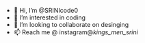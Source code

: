 - 👋 Hi, I’m @SRINIcode0
- 👀 I’m interested in coding
- 💞️ I’m looking to collaborate on desinging
- 📫 Reach me @ instagram@_kings_men_srini_

<!---
SRINIcode0/SRINIcode0 is a ✨ special ✨ repository because its `README.md` (this file) appears on your GitHub profile.
You can click the Preview link to take a look at your changes.
--->
